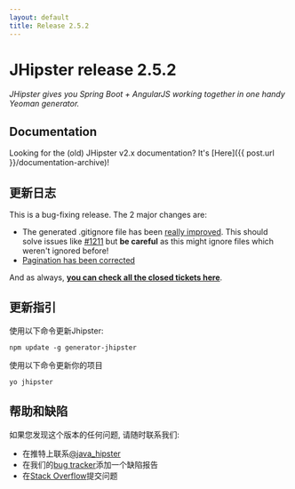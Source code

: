 ```yaml
---
layout: default
title: Release 2.5.2
---
```


JHipster release 2.5.2
==================

*JHipster gives you Spring Boot + AngularJS working together in one handy Yeoman generator.*

Documentation
----------

Looking for the (old) JHipster v2.x documentation? It's [Here]({{ post.url }}/documentation-archive)!

更新日志
----------

This is a bug-fixing release. The 2 major changes are:

- The generated .gitignore file has been [really improved](https://github.com/jhipster/generator-jhipster/blob/master/app/templates/gitignore). This should solve issues like [#1211](https://github.com/jhipster/generator-jhipster/issues/1211) but __be careful__ as this might ignore files which weren't ignored before!
- [Pagination has been corrected](https://github.com/jhipster/generator-jhipster/issues/1208)

And as always, __[you can check all the closed tickets here](https://github.com/jhipster/generator-jhipster/issues?q=milestone%3A2.5.2+is%3Aclosed)__.

更新指引
------------

使用以下命令更新Jhipster:

```
npm update -g generator-jhipster
```

使用以下命令更新你的项目

```
yo jhipster
```

帮助和缺陷
--------------

如果您发现这个版本的任何问题, 请随时联系我们:

- 在推特上联系[@java_hipster](https://twitter.com/java_hipster)
- 在我们的[bug tracker](https://github.com/jhipster/generator-jhipster/issues?state=open)添加一个缺陷报告
- 在[Stack Overflow](http://stackoverflow.com/tags/jhipster/info)提交问题
